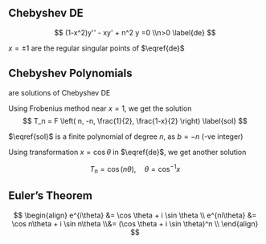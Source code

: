 ## Chebyshev DE

$$
(1-x^2)y'' - xy' + n^2 y =0 \\n>0
\label{de}
$$

$x = \pm 1$ are the regular singular points of $\eqref{de}$

## Chebyshev Polynomials

are solutions of Chebyshev DE

Using Frobenius method near $x=1$, we get the solution$$
T_n = F \left( n, -n, \frac{1}{2}, \frac{1-x}{2} \right)
\label{sol}
$$

$\eqref{sol}$ is a finite polynomial of degree $n$, as $b=-n$ (-ve integer)

Using transformation $x=\cos \theta$ in $\eqref{de}$, we get another solution

$$
T_n = \cos(n \theta), \quad \theta = \cos^{-1}x
$$

## Euler’s Theorem

$$
\begin{align}
e^{i\theta}
&= \cos \theta + i \sin \theta \\
e^{ni\theta}
&= \cos n\theta + i \sin n\theta \\&= (\cos \theta + i \sin \theta)^n \\
\end{align}
$$

